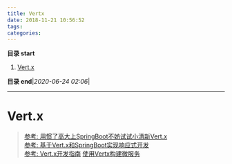 ```yaml
---
title: Vertx
date: 2018-11-21 10:56:52
tags: 
categories: 
---
```


**目录 start**

1. [Vert.x](#vertx)

**目录 end**|_2020-06-24 02:06_|
****************************************
# Vert.x

> [参考: 用惯了高大上SpringBoot不妨试试小清新Vert.x](https://segmentfault.com/a/1190000011763020)  
[参考: 基于Vert.x和SpringBoot实现响应式开发](http://www.jdon.com/47806)  
[参考: Vert.x开发指南](http://blog.csdn.net/chszs/article/details/8949559)
[使用Vertx构建微服务](http://www.cnblogs.com/luxiaoxun/p/7693640.html)
